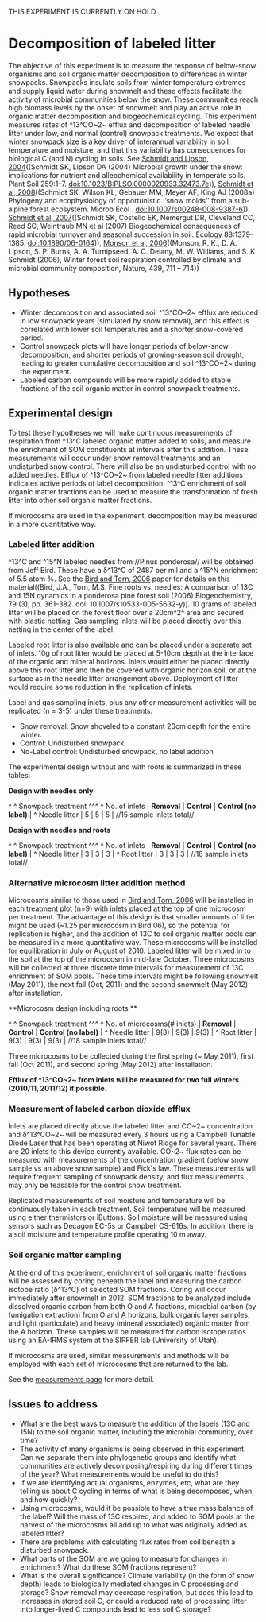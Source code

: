
THIS EXPERIMENT IS CURRENTLY ON HOLD

# Decomposition of labeled litter

The objective of this experiment is to measure the response of
below-snow organisms and soil organic matter decomposition to
differences in winter snowpacks. Snowpacks insulate soils from winter
temperature extremes and supply liquid water during snowmelt and these
effects facilitate the activity of microbial communities below the snow.
These communities reach high biomass levels by the onset of snowmelt and
play an active role in organic matter decomposition and biogeochemical
cycling. This experiment measures rates of ^13^CO~2~ efflux and
decomposition of labeled needle litter under low, and normal (control)
snowpack treatments. We expect that winter snowpack size is a key driver
of interannual variability in soil temperature and moisture, and that
this variability has consequences for biological C (and N) cycling in
soils. See [Schmidt and Lipson, 2004](http://www.springerlink.com/content/q24181x7w1t775xk/)((Schmidt
SK, Lipson DA (2004) Microbial growth under the snow: implications for
nutrient and alleochemical availability in temperate soils. Plant Soil
259:1–7. <doi:10.1023/B:PLSO.0000020933.32473.7e>)), [Schmidt et al, 2008](http://www.springerlink.com/content/p018343t68346351/)((Schmidt
SK, Wilson KL, Gebauer MM, Meyer AF, King AJ (2008a) Phylogeny and
ecophysiology of opportunistic ‘‘snow molds’’ from a sub-alpine forest
ecosystem. Microb Ecol . <doi:10.1007/s00248-008-9387-6>)), [Schmidt et al, 2007](http://www.esajournals.org/doi/abs/10.1890/06-0164)((Schmidt
SK, Costello EK, Nemergut DR, Cleveland CC, Reed SC, Weintraub MN et al
(2007) Biogeochemical consequences of rapid microbial turnover and
seasonal succession in soil. Ecology 88:1379–1385.
<doi:10.1890/06-0164>)), [Monson et al, 2006](http://www.nature.com/nature/journal/v439/n7077/full/nature04555.html)((Monson,
R. K., D. A. Lipson, S. P. Burns, A. A. Turnipseed, A. C. Delany, M. W.
Williams, and S. K. Schmidt (2006), Winter forest soil respiration
controlled by climate and microbial community composition, Nature, 439,
711 – 714))

## Hypotheses

- Winter decomposition and associated soil ^13^CO~2~ efflux are reduced in low snowpack years (simulated by snow removal), and this effect is correlated with lower soil temperatures and a shorter snow-covered period.
- Control snowpack plots will have longer periods of below-snow decomposition, and shorter periods of growing-season soil drought, leading to greater cumulative decomposition and soil ^13^CO~2~ during the experiment.
- Labeled carbon compounds will be more rapidly added to stable fractions of the soil organic matter in control snowpack treatments.

## Experimental design

To test these hypotheses we will make continuous measurements of
respiration from ^13^C labeled organic matter added to soils, and
measure the enrichment of SOM constituents at intervals after this
addition. These measurements will occur under snow removal treatments
and an undisturbed snow control. There will also be an undisturbed
control with no added needles. Efflux of ^13^CO~2~ from labeled needle
litter additions indicates active periods of label decomposition. ^13^C
enrichment of soil organic matter fractions can be used to measure the
transformation of fresh litter into other soil organic matter fractions.

If microcosms are used in the experiment, decomposition may be measured
in a more quantitative way.

### Labeled litter addition

^13^C and ^15^N labeled needles from //Pinus ponderosa// will be
obtained from Jeff Bird. These have a δ^13^C of 2487 per mil and a ^15^N
enrichment of 5.5 atom %. See the [Bird and Torn,
2006](http://www.springerlink.com/content/x6848r8r43k20n87/)
paper for details on this material((Bird, J.A., Torn, M.S. Fine roots
vs. needles: A comparison of 13C and 15N dynamics in a ponderosa pine
forest soil (2006) Biogeochemistry, 79 (3), pp. 361-382. doi:
10.1007/s10533-005-5632-y)). 10 grams of labeled litter will be placed
on the forest floor over a 20cm^2^ area and secured with plastic
netting. Gas sampling inlets will be placed directly over this netting
in the center of the label.

Labeled root litter is also available and can be placed under a separate
set of inlets. 10g of root litter would be placed at 5-10cm depth at the
interface of the organic and mineral horizons. Inlets would either be
placed directly above this root litter and then be covered with organic
horizon soil, or at the surface as in the needle litter arrangement
above. Deployment of litter would require some reduction in the
replication of inlets.

Label and gas sampling inlets, plus any other measurement activities
will be replicated (n = 3-5) under these treatments:

- Snow removal: Snow shoveled to a constant 20cm depth for the entire winter.
- Control: Undisturbed snowpack
- No-Label control: Undisturbed snowpack, no label addition

The experimental design without and with roots is summarized in these
tables:

 **Design with needles only**

\^ \^ Snowpack treatment \^\^\^ \^ No. of inlets | **Removal** |
**Control** | **Control (no label)** | \^ Needle litter | 5 | 5
| 5 | //15 sample inlets total//

 **Design with needles and roots**

\^ \^ Snowpack treatment \^\^\^ \^ No. of inlets | **Removal** |
**Control** | **Control (no label)** | \^ Needle litter | 3 | 3
| 3 | \^ Root litter | 3 | 3 | 3 | //18 sample inlets total//

### Alternative microcosm litter addition method

Microcosms similar to those used in [Bird and Torn, 2006](http://www.springerlink.com/content/x6848r8r43k20n87/)
will be installed in each treatment plot (n=9) with inlets placed at the
top of one microcosm per treatment. The advantage of this design is that
smaller amounts of litter might be used (~1.25 per microcosm in Bird
06), so the potential for replication is higher, and the addition of 13C
to soil organic matter pools can be measured in a more quantitative way.
These microcosms will be installed for equilibration in July or August
of 2010. Labeled litter will be mixed in to the soil at the top of the
microcosm in mid-late October. Three microcosms will be collected at
three discrete time intervals for measurement of 13C enrichment of SOM
pools. These time intervals might be following snowmelt (May 2011), the
next fall (Oct, 2011) and the second snowmelt (May 2012) after
installation.

 **Microcosm design including roots **

\^ \^ Snowpack treatment \^\^\^ \^ No. of microcosms(# inlets) |
**Removal** | **Control** | **Control (no label)** | \^
Needle litter | 9(3) | 9(3) | 9(3) | \^ Root litter | 9(3) | 9(3) | 9(3)
| //18 sample inlets total//

Three microcosms to be collected during the first spring (~ May 2011),
first fall (Oct 2011), and second spring (May 2012) after installation.

 **Efflux of ^13^CO~2~ from inlets will be measured for two full
        winters (2010/11, 2011/12) if possible.**

### Measurement of labeled carbon dioxide efflux

Inlets are placed directly above the labeled litter and CO~2~
concentration and δ^13^CO~2~ will be measured every 3 hours using a
Campbell Tunable Diode Laser that has been operating at Niwot Ridge for
several years. There are 20 inlets to this device currently available.
CO~2~ flux rates can be measured with measurements of the concentration
gradient (below snow sample vs an above snow sample) and Fick's law.
These measurements will require frequent sampling of snowpack density,
and flux measurements may only be feasable for the control snow
treatment.

Replicated measurements of soil moisture and temperature will be
continuously taken in each treatment. Soil temperature will be measured
using either thermistors or iButtons. Soil moisture will be measured
using sensors such as Decagon EC-5s or Campbell CS-616s. In addition,
there is a soil moisture and temperature profile operating 10 m away.

### Soil organic matter sampling

At the end of this experiment, enrichment of soil organic matter
fractions will be assessed by coring beneath the label and measuring the
carbon isotope ratio (δ^13^C) of selected SOM fractions. Coring will
occur immediately after snowmelt in 2012. SOM fractions to be analyzed
include dissolved organic carbon from both O and A fractions, microbial
carbon (by fumigation extraction) from O and A horizons, bulk organic
layer samples, and light (particulate) and heavy (mineral associated)
organic matter from the A horizon. These samples will be measured for
carbon isotope ratios using an EA-IRMS system at the SIRFER lab
(University of Utah).

If microcosms are used, similar measurements and methods will be
employed with each set of microcosms that are returned to the lab.

See the [measurements page](../procedures/proc_label_decomposition.md)
for more detail.

## Issues to address

- What are the best ways to measure the addition of the labels (13C and 15N) to the soil organic matter, including the microbial community, over time?
- The activity of many organisms is being observed in this experiment. Can we separate them into phylogenetic groups and identify what communities are actively decomposing/respiring during different times of the year? What measurements would be useful to do this?
- If we are identifying actual organisms, enzymes, etc, what are they telling us about C cycling in terms of what is being decomposed, when, and how quickly?
- Using microcosms, would it be possible to have a true mass balance of the label? Will the mass of 13C respired, and added to SOM pools at the harvest of the microcosms all add up to what was originally added as labeled litter?
- There are problems with calculating flux rates from soil beneath a disturbed snowpack.
- What parts of the SOM are we going to measure for changes in enrichment? What do these SOM fractions represent?
- What is the overall significance? Climate variability (in the form of snow depth) leads to biologically mediated changes in C processing and storage? Snow removal may decrease respiration, but does this lead to increases in stored soil C, or could a reduced rate of processing litter into longer-lived C compounds lead to less soil C storage?
